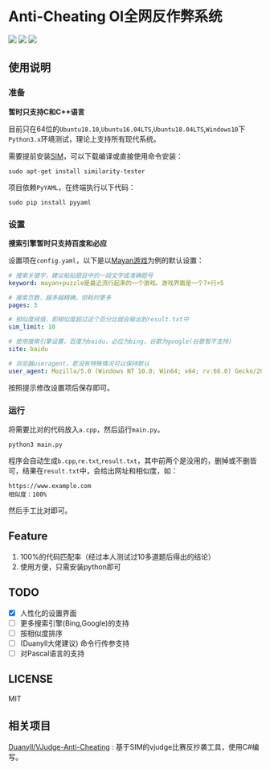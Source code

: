 # Anti-Cheating OI全网反作弊系统

![](https://img.shields.io/badge/python-3.x-blue.svg?style=flat-square) ![](https://img.shields.io/badge/ubuntu->=16.04-orange.svg?style=flat-square)
![](https://img.shields.io/badge/LICENSE-MIT-green.svg?style=flat-square)

## 使用说明

### 准备

**暂时只支持C和C++语言**

目前只在64位的``Ubuntu18.10``,``Ubuntu16.04LTS``,``Ubuntu18.04LTS``,``Windows10``下``Python3.x``环境测试，理论上支持所有现代系统。

需要提前安装[SIM](https://dickgrune.com/Programs/similarity_tester/)，可以下载编译或直接使用命令安装：

```
sudo apt-get install similarity-tester
```

项目依赖``PyYAML``，在终端执行以下代码：

```
sudo pip install pyyaml
```

### 设置

**搜索引擎暂时只支持百度和必应**

设置项在``config.yaml``，以下是以[Mayan游戏](https://www.luogu.org/problemnew/show/P1312)为例的默认设置：

```yaml
# 搜索关键字，建议粘贴题目中的一段文字或准确题号
keyword: mayan+puzzle是最近流行起来的一个游戏。游戏界面是一个7+行×5

# 搜索页数，越多越精确，但耗时更多
pages: 3

# 相似度阀值，即相似度超过这个百分比就会输出到result.txt中
sim_limit: 10

# 使用搜索引擎设置，百度为baidu，必应为bing，谷歌为google(谷歌暂不支持)
site: baidu

# 浏览器useragent，若没有特殊情况可以保持默认
user_agent: Mozilla/5.0 (Windows NT 10.0; Win64; x64; rv:66.0) Gecko/20100101 Firefox/66.0
```

按照提示修改设置项后保存即可。

### 运行

将需要比对的代码放入``a.cpp``，然后运行``main.py``。

```
python3 main.py
```

程序会自动生成``b.cpp``,``re.txt``,``result.txt``，其中前两个是没用的，删掉或不删皆可，结果在``result.txt``中，会给出网址和相似度，如：

```
https://www.example.com
相似度：100%
```

然后手工比对即可。

## Feature

1. 100%的代码匹配率（经过本人测试过10多道题后得出的结论）
2. 使用方便，只需安装python即可

## TODO

- [x] 人性化的设置界面
- [ ] 更多搜索引擎(Bing,Google)的支持
- [ ] 按相似度排序
- [ ] (Duanyll大佬建议) 命令行传参支持
- [ ] 对Pascal语言的支持

## LICENSE

MIT

## 相关项目

[Duanyll/VJudge-Anti-Cheating](https://github.com/Duanyll/VJudge-Anti-Cheating) :  基于SIM的vjudge比赛反抄袭工具，使用C#编写。